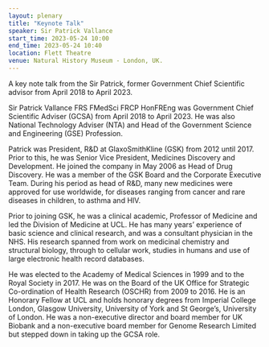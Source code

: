 ```yaml
---
layout: plenary
title: "Keynote Talk"
speaker: Sir Patrick Vallance
start_time: 2023-05-24 10:00
end_time: 2023-05-24 10:40
location: Flett Theatre
venue: Natural History Museum - London, UK.
---
```


A key note talk from the Sir Patrick, former Government Chief Scientific advisor from April 2018 to April 2023.

Sir Patrick Vallance FRS FMedSci FRCP HonFREng was Government Chief
Scientific Adviser (GCSA) from April 2018 to April 2023.  He was also
National Technology Adviser (NTA) and Head of the Government Science
and Engineering (GSE) Profession.

Patrick was President, R&D at GlaxoSmithKline (GSK) from 2012
until 2017. Prior to this, he was Senior Vice President, Medicines
Discovery and Development. He joined the company in May 2006 as Head
of Drug Discovery. He was a member of the GSK Board and the Corporate
Executive Team. During his period as head of R&D, many new medicines
were approved for use worldwide, for diseases ranging from cancer and
rare diseases in children, to asthma and HIV.

Prior to joining GSK, he was a clinical academic, Professor of
Medicine and led the Division of Medicine at UCL. He has many years’
experience of basic science and clinical research, and was a
consultant physician in the NHS. His research spanned from work on
medicinal chemistry and structural biology, through to cellular work,
studies in humans and use of large electronic health record databases.

He was elected to the Academy of Medical Sciences in 1999 and to the
Royal Society in 2017. He was on the Board of the UK Office for
Strategic Co-ordination of Health Research (OSCHR) from 2009
to 2016. He is an Honorary Fellow at UCL and holds honorary degrees
from Imperial College London, Glasgow University, University of York
and St George’s, University of London. He was a non-executive director
and board member for UK Biobank and a non-executive board member for
Genome Research Limited but stepped down in taking up the GCSA role.
